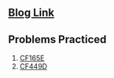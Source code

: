 [Blog Link](https://codeforces.com/blog/entry/45223)
---

## Problems Practiced
1. [CF165E](https://codeforces.com/contest/165/problem/E)
2. [CF449D](https://codeforces.com/problemset/problem/449/D)

